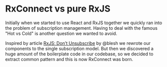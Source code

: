 # RxConnect vs pure RxJS
Initially when we started to use React and RxJS together we quickly ran into the problem of subscription management. Having to deal with the famous "Hot vs Cold" is another question we wanted to avoid.

Inspired by article [RxJS: Don’t Unsubscribe](https://medium.com/@benlesh/rxjs-dont-unsubscribe-6753ed4fda87#.he23eg43o) by @blesh we rewrote our components to the single subscription model. But then we discovered a huge amount of the boilerplate code in our codebase, so we decided to extract common pattern and this is now RxConnect was born.
